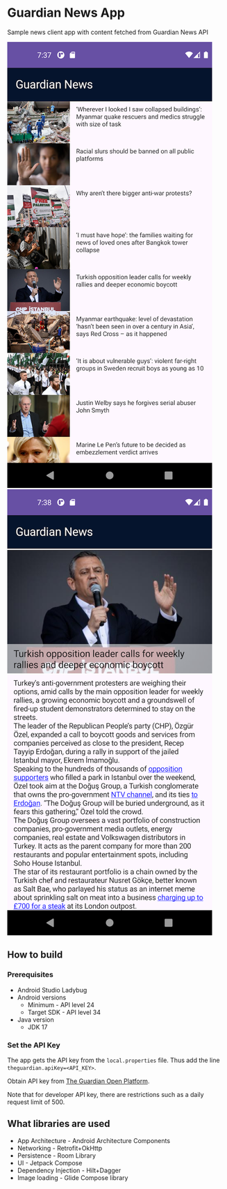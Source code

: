 # Guardian News App

Sample news client app with content fetched from Guardian News API

![](https://github.com/patrickjason91/sample-news-app-android/blob/main/docs/guardian-news-android-screenshot.png)
![](https://github.com/patrickjason91/sample-news-app-android/blob/main/docs/guardian-news-android-screenshot-2.png)

## How to build
### Prerequisites
- Android Studio Ladybug
- Android versions
   - Minimum - API level 24
   - Target SDK - API level 34
- Java version
  - JDK 17

### Set the API Key
The app gets the API key from the `local.properties` file.
Thus add the line `theguardian.apiKey=<API_KEY>`.

Obtain API key from [The Guardian Open Platform](https://open-platform.theguardian.com/access/).

Note that for developer API key, there are restrictions such as a daily request limit of 500.
## What libraries are used
- App Architecture - Android Architecture Components
- Networking - Retrofit+OkHttp
- Persistence - Room Library
- UI - Jetpack Compose
- Dependency Injection - Hilt+Dagger
- Image loading - Glide Compose library